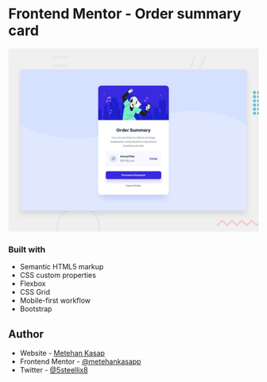 # Frontend Mentor - Order summary card

![Design preview for the Order summary card coding challenge](./design/desktop-preview.jpg)


### Built with

- Semantic HTML5 markup
- CSS custom properties
- Flexbox
- CSS Grid
- Mobile-first workflow
- Bootstrap


## Author

- Website - [Metehan Kasap](https://metehannkasap.web.app)
- Frontend Mentor - [@metehankasapp](https://www.frontendmentor.io/profile/metehankasapp)
- Twitter - [@5steellix8](https://www.twitter.com/5steellix8)




